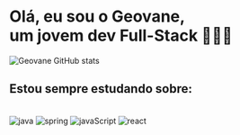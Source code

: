# Olá, eu sou o Geovane,<br>um jovem dev Full-Stack 👨‍💻🚀


![Geovane GitHub stats](https://github-readme-stats.vercel.app/api?username=Geovanej7&show_icons=true&theme=dark)        

## Estou sempre estudando sobre:

<div style="display: inline_block"><br/>
<img align="center" alt="java" src= "https://img.shields.io/badge/Java-ED8B00?style=for-the-badge&logo=openjdk&logoColor=white" />
<img align="center" alt="spring" src= "https://img.shields.io/badge/Spring-6DB33F?style=for-the-badge&logo=spring&logoColor=white" />
<img align="center" alt="javaScript" src="https://img.shields.io/badge/JavaScript-323330?style=for-the-badge&logo=javascript&logoColor=F7DF1E"/>    
<img align="center" alt="react" src= "https://img.shields.io/badge/React-20232A?style=for-the-badge&logo=react&logoColor=61DAFB" />
</div>
